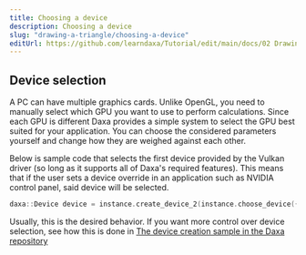 ```yaml
---
title: Choosing a device
description: Choosing a device
slug: "drawing-a-triangle/choosing-a-device"
editUrl: https://github.com/learndaxa/Tutorial/edit/main/docs/02 Drawing a triangle/02_Choosing_a_device.md
---
```


## Device selection

A PC can have multiple graphics cards. Unlike OpenGL, you need to manually select which GPU you want to use to perform calculations. Since each GPU is different Daxa provides a simple system to select the GPU best suited for your application. You can choose the considered parameters yourself and change how they are weighed against each other.

Below is sample code that selects the first device provided by the Vulkan driver (so long as it supports all of Daxa's required features). This means that if the user sets a device override in an application such as NVIDIA control panel, said device will be selected.

```cpp
daxa::Device device = instance.create_device_2(instance.choose_device({}, {}));
```

Usually, this is the desired behavior. If you want more control over device selection, see how this is done in [The device creation sample in the Daxa repository](https://github.com/Ipotrick/Daxa/blob/master/tests/2_daxa_api/2_device/main.cpp)
